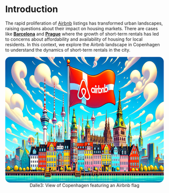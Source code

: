 # Introduction
The rapid proliferation of [Airbnb](https://www.airbnb.com/) listings has transformed urban landscapes, raising questions about their impact on housing markets. There are cases like **[Barcelona](https://www.uab.cat/web/news-detail/how-do-tourist-rentals-affect-the-housing-market-in-barcelona-1345680342044.html?noticiaid=1345846603173)** and **[Prague](https://www.expats.cz/czech-news/article/airbnb-prices-surge-across-prague-as-city-grapples-with-booking-platform)** where the growth of short-term rentals has led to concerns about affordability and availability of housing for local residents. In this context, we explore the Airbnb landscape in Copenhagen to understand the dynamics of short-term rentals in the city.

<figure style="text-align: center; margin: auto;">
    <img src="../assets/main.webp" width="800" height="400" alt="Copenhagen with Airbnb flag" style="display: block; margin: auto; border-radius: 15px;">
    <figcaption style="display: block;">Dalle3: View of Copenhagen featuring an Airbnb flag</figcaption>
</figure>

